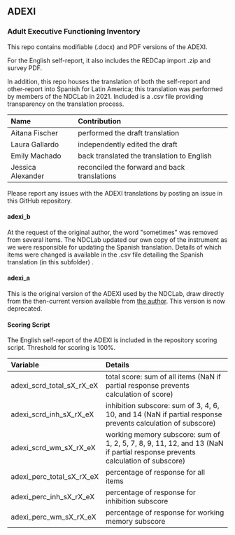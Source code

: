 ## ADEXI
### Adult Executive Functioning Inventory

This repo contains modifiable (.docx) and PDF versions of the ADEXI.

For the English self-report, it also includes the REDCap import .zip and survey PDF.

In addition, this repo houses the translation of both the self-report and other-report into Spanish for Latin America; this translation was performed by members of the NDCLab in 2021.  Included is a .csv file providing transparency on the translation process.

| Name | Contribution |
| :--  | :--  |
| Aitana Fischer | performed the draft translation |
| Laura Gallardo | independently edited the draft |
| Emily Machado | back translated the translation to English |
| Jessica Alexander | reconciled the forward and back translations |

Please report any issues with the ADEXI translations by posting an issue in this GitHub repository.


#### adexi_b
At the request of the original author, the word "sometimes" was removed from several items.  The NDCLab updated our own copy of the instrument as we were responsible for updating the Spanish translation. Details of which items were changed is available in the .csv file detailing the Spanish translation (in this subfolder) .


#### adexi_a
This is the original version of the ADEXI used by the NDCLab, draw directly from the then-current version available from [the author](https://chexi.se/).  This version is now deprecated.



#### Scoring Script
The English self-report of the ADEXI is included in the repository scoring script. Threshold for scoring is 100%.

| Variable | Details |
| :--  | :--  |
| adexi_scrd_total_sX_rX_eX | total score: sum of all items (NaN if partial response prevents calculation of score) |
| adexi_scrd_inh_sX_rX_eX | inhibition subscore: sum of 3, 4, 6, 10, and 14 (NaN if partial response prevents calculation of subscore) |
| adexi_scrd_wm_sX_rX_eX | working memory subscore: sum of 1, 2, 5, 7, 8, 9, 11, 12, and 13 (NaN if partial response prevents calculation of subscore) |
| adexi_perc_total_sX_rX_eX | percentage of response for all items |
| adexi_perc_inh_sX_rX_eX | percentage of response for inhibition subscore |
| adexi_perc_wm_sX_rX_eX | percentage of response for working memory subscore |
